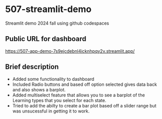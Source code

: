 # 507-streamlit-demo
Streamlit demo 2024 fall using github codespaces 

## Public URL for dashboard 
https://507-app-demo-7s9ejcdebnl4icknhpqy2v.streamlit.app/

## Brief description

- Added some functionality to dashboard
- Included Radio buttons and based off option selected gives data back and also shows a barplot.
- Added multiselect feature that allows you to see a barplot of the Learning types that you select for each state. 
- Tried to add the abilty to create a bar plot based off a slider range but was unsucessful in getting it to work. 
